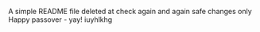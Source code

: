 A simple README file
deleted at
check again
and again
safe changes only
Happy passover - yay!
iuyhlkhg
